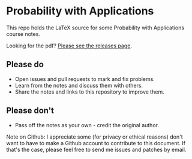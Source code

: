 # Probability with Applications

This repo holds the LaTeX source for some Probability with Applications 
course notes.

Looking for the pdf? [Please see the releases page](https://github.com/compsoc-edinburgh/bi-pwa/releases).


## Please do

* Open issues and pull requests to mark and fix problems.
* Learn from the notes and discuss them with others.
* Share the notes and links to this repository to improve them.


## Please don't

* Pass off the notes as your own - credit the original author.


Note on Github: I appreciate some (for privacy or ethical reasons) don't 
want to have to make a Github account to contribute to this document. If 
that's the case, please feel free to send me issues and patches by 
email.


